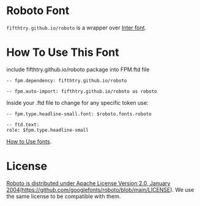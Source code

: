 # Roboto Font

`fifthtry.github.io/roboto` is a wrapper over [Inter font](https://github.com/googlefonts/roboto/).

# How To Use This Font

include fifthtry.github.io/roboto package into FPM.ftd file

```ftd
-- fpm.dependency: fifthtry.github.io/roboto

-- fpm.auto-import: fifthtry.github.io/roboto as roboto
```

Inside your .ftd file to change for any specific token use:

```
-- fpm.type.headline-small.font: $roboto.fonts.roboto

-- ftd.text:
role: $fpm.type.headline-small
```

[How to Use fonts](https://fpm.dev/how-to/how-to-use-fonts/).

# License

[Roboto is distributed under  Apache License Version 2.0, January 2004](http://www.apache.org/licenses/)(https://github.com/googlefonts/roboto/blob/main/LICENSE). We use the same license to be compatible with them.
